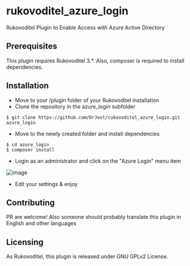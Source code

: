 # rukovoditel_azure_login
Rukovoditel Plugin to Enable Access with Azure Active Directory

## Prerequisites
This plugin requires Rukovoditel 3.*.
Also, composer is required to install dependencies.

## Installation
- Move to your /plugin folder of your Rukovoditel installation
- Clone the repository in the azure_login subfolder
```
$ git clone https://github.com/DrJest/rukovoditel_azure_login.git azure_login
```
- Move to the newly created folder and install dependencies
```
$ cd azure_login
$ composer install
```
- Login as an administrator and click on the "Azure Login" menu item

![image](https://user-images.githubusercontent.com/4526847/197797448-250bb980-288f-4d22-8949-b08b803207a3.png)
- Edit your settings & enjoy

## Contributing
PR are welcome! 
Also someone should probably translate this plugin in English and other languages


## Licensing
As Rukovoditel, this plugin is released under GNU GPLv2 License.
